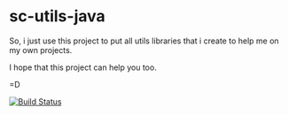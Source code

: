 # sc-utils-java
So, i just use this project to put all utils libraries that i create to help me on my own projects.

I hope that this project can help you too.


=D

[![Build Status](https://travis-ci.org/softctrl/sc-utils-java.svg?branch=master)](https://travis-ci.org/softctrl/sc-utils-java)
